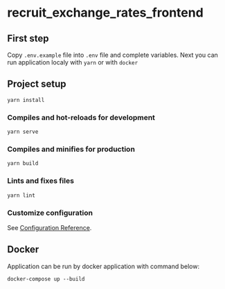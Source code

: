 # recruit_exchange_rates_frontend

## First step

Copy `.env.example` file into `.env` file and complete variables. Next you can run application localy with `yarn` or with `docker`

## Project setup

```
yarn install
```

### Compiles and hot-reloads for development

```
yarn serve
```

### Compiles and minifies for production

```
yarn build
```

### Lints and fixes files

```
yarn lint
```

### Customize configuration

See [Configuration Reference](https://cli.vuejs.org/config/).

## Docker

Application can be run by docker application with command below:

```
docker-compose up --build
```
